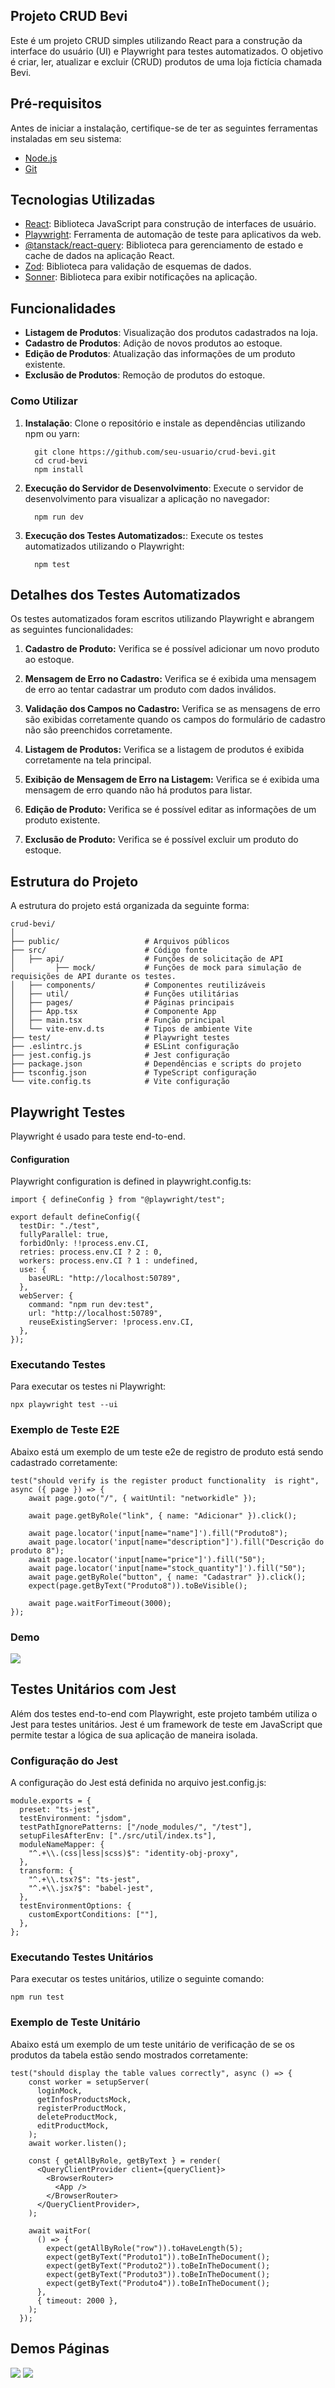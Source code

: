 ## Projeto CRUD Bevi

Este é um projeto CRUD simples utilizando React para a construção da interface do usuário (UI) e Playwright para testes automatizados. O objetivo é criar, ler, atualizar e excluir (CRUD) produtos de uma loja fictícia chamada Bevi.

## Pré-requisitos
Antes de iniciar a instalação, certifique-se de ter as seguintes ferramentas instaladas em seu sistema:

- <a target="_blank" href="https://nodejs.org/en">Node.js</a>
- <a target="_blank" href="https://www.git-scm.com/downloads">Git</a>

## Tecnologias Utilizadas

- <a target="_blank" href="https://react.dev">React</a>: Biblioteca JavaScript para construção de interfaces de usuário.
- <a target="_blank" href="https://playwright.dev">Playwright</a>: Ferramenta de automação de teste para aplicativos da web.
- <a target="_blank" href="https://tanstack.com">@tanstack/react-query</a>: Biblioteca para gerenciamento de estado e cache de dados na aplicação React.
- <a target="_blank" href="https://zod.dev">Zod</a>: Biblioteca para validação de esquemas de dados.
- <a target="_blank" href="https://sonner.emilkowal.ski">Sonner</a>: Biblioteca para exibir notificações na aplicação.

## Funcionalidades

- **Listagem de Produtos**: Visualização dos produtos cadastrados na loja.
- **Cadastro de Produtos**: Adição de novos produtos ao estoque.
- **Edição de Produtos**: Atualização das informações de um produto existente.
- **Exclusão de Produtos**: Remoção de produtos do estoque.

### Como Utilizar

1. **Instalação**: Clone o repositório e instale as dependências utilizando npm ou yarn:
    ```
      git clone https://github.com/seu-usuario/crud-bevi.git
      cd crud-bevi
      npm install
    ```

2. **Execução do Servidor de Desenvolvimento**: Execute o servidor de desenvolvimento para visualizar a aplicação no navegador:

    ```
      npm run dev
    ```

3. **Execução dos Testes Automatizados:**: Execute os testes automatizados utilizando o Playwright:

    ```
      npm test
    ```

## Detalhes dos Testes Automatizados
Os testes automatizados foram escritos utilizando Playwright e abrangem as seguintes funcionalidades:

1. **Cadastro de Produto:** Verifica se é possível adicionar um novo produto ao estoque.

2. **Mensagem de Erro no Cadastro:** Verifica se é exibida uma mensagem de erro ao tentar cadastrar um produto com dados inválidos.

3. **Validação dos Campos no Cadastro:** Verifica se as mensagens de erro são exibidas corretamente quando os campos do formulário de cadastro não são preenchidos corretamente.

4. **Listagem de Produtos:** Verifica se a listagem de produtos é exibida corretamente na tela principal.

5. **Exibição de Mensagem de Erro na Listagem:** Verifica se é exibida uma mensagem de erro quando não há produtos para listar.

6. **Edição de Produto:** Verifica se é possível editar as informações de um produto existente.

7. **Exclusão de Produto:** Verifica se é possível excluir um produto do estoque.

## Estrutura do Projeto
A estrutura do projeto está organizada da seguinte forma:
```
crud-bevi/
│
├── public/                   # Arquivos públicos
├── src/                      # Código fonte
│   ├── api/                  # Funções de solicitação de API
│         ├── mock/           # Funções de mock para simulação de requisições de API durante os testes.
│   ├── components/           # Componentes reutilizáveis
│   ├── util/                 # Funções utilitárias
│   ├── pages/                # Páginas principais
│   ├── App.tsx               # Componente App
│   ├── main.tsx              # Função principal
│   └── vite-env.d.ts         # Tipos de ambiente Vite
├── test/                     # Playwright testes
├── .eslintrc.js              # ESLint configuração
├── jest.config.js            # Jest configuração
├── package.json              # Dependências e scripts do projeto
├── tsconfig.json             # TypeScript configuração
└── vite.config.ts            # Vite configuração
```

## Playwright Testes
Playwright é usado para teste end-to-end.

#### Configuration
Playwright configuration is defined in playwright.config.ts:
```
import { defineConfig } from "@playwright/test";

export default defineConfig({
  testDir: "./test",
  fullyParallel: true,
  forbidOnly: !!process.env.CI,
  retries: process.env.CI ? 2 : 0,
  workers: process.env.CI ? 1 : undefined,
  use: {
    baseURL: "http://localhost:50789",
  },
  webServer: {
    command: "npm run dev:test",
    url: "http://localhost:50789",
    reuseExistingServer: !process.env.CI,
  },
});
```

### Executando Testes
Para executar os testes ni Playwright:

```
npx playwright test --ui
```

### Exemplo de Teste E2E
Abaixo está um exemplo de um teste e2e de registro de produto está sendo cadastrado corretamente:
```
test("should verify is the register product functionality  is right", async ({ page }) => {
    await page.goto("/", { waitUntil: "networkidle" });

    await page.getByRole("link", { name: "Adicionar" }).click();

    await page.locator('input[name="name"]').fill("Produto8");
    await page.locator('input[name="description"]').fill("Descrição do produto 8");
    await page.locator('input[name="price"]').fill("50");
    await page.locator('input[name="stock_quantity"]').fill("50");
    await page.getByRole("button", { name: "Cadastrar" }).click();
    expect(page.getByText("Produto8")).toBeVisible();

    await page.waitForTimeout(3000);
});
```

### Demo
<img src="./github/Animação.gif" />

## Testes Unitários com Jest
Além dos testes end-to-end com Playwright, este projeto também utiliza o Jest para testes unitários. Jest é um framework de teste em JavaScript que permite testar a lógica de sua aplicação de maneira isolada.

### Configuração do Jest
A configuração do Jest está definida no arquivo jest.config.js:
```
module.exports = {
  preset: "ts-jest",
  testEnvironment: "jsdom",
  testPathIgnorePatterns: ["/node_modules/", "/test"],
  setupFilesAfterEnv: ["./src/util/index.ts"],
  moduleNameMapper: {
    "^.+\\.(css|less|scss)$": "identity-obj-proxy",
  },
  transform: {
    "^.+\\.tsx?$": "ts-jest",
    "^.+\\.jsx?$": "babel-jest",
  },
  testEnvironmentOptions: {
    customExportConditions: [""],
  },
};
```

### Executando Testes Unitários
Para executar os testes unitários, utilize o seguinte comando:
```
npm run test
```

### Exemplo de Teste Unitário
Abaixo está um exemplo de um teste unitário de verificação de se os produtos da tabela estão sendo mostrados corretamente:
```
test("should display the table values correctly", async () => {
    const worker = setupServer(
      loginMock,
      getInfosProductsMock,
      registerProductMock,
      deleteProductMock,
      editProductMock,
    );
    await worker.listen();

    const { getAllByRole, getByText } = render(
      <QueryClientProvider client={queryClient}>
        <BrowserRouter>
          <App />
        </BrowserRouter>
      </QueryClientProvider>,
    );

    await waitFor(
      () => {
        expect(getAllByRole("row")).toHaveLength(5);
        expect(getByText("Produto1")).toBeInTheDocument();
        expect(getByText("Produto2")).toBeInTheDocument();
        expect(getByText("Produto3")).toBeInTheDocument();
        expect(getByText("Produto4")).toBeInTheDocument();
      },
      { timeout: 2000 },
    );
  });
```

## Demos Páginas
<img src="./github/img-home.png" />
<img src="./github/img-register.png" />

